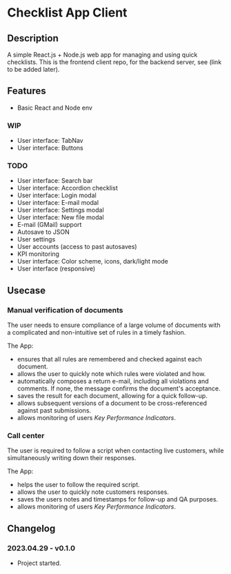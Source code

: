 # Checklist App Client

## Description

A simple React.js + Node.js web app for managing and using quick checklists. This is the frontend client repo, for the backend server, see (link to be added later).

## Features

- Basic React and Node env

### WIP

- User interface: TabNav
- User interface: Buttons

### TODO

- User interface: Search bar
- User interface: Accordion checklist
- User interface: Login modal
- User interface: E-mail modal
- User interface: Settings modal
- User interface: New file modal
- E-mail (GMail) support
- Autosave to JSON
- User settings
- User accounts (access to past autosaves)
- KPI monitoring
- User interface: Color scheme, icons, dark/light mode
- User interface (responsive)

## Usecase

### Manual verification of documents

The user needs to ensure compliance of a large volume of documents with a complicated and non-intuitive set of rules in a timely fashion.

The App:
- ensures that all rules are remembered and checked against each document.
- allows the user to quickly note which rules were violated and how.
- automatically composes a return e-mail, including all violations and comments. If none, the message confirms the document's acceptance.
- saves the result for each document, allowing for a quick follow-up.
- allows subsequent versions of a document to be cross-referenced against past submissions.
- allows monitoring of users *Key Performance Indicators*.

### Call center

The user is required to follow a script when contacting live customers, while simultaneously writing down their responses.

The App:
- helps the user to follow the required script.
- allows the user to quickly note customers responses.
- saves the users notes and timestamps for follow-up and QA purposes.
- allows monitoring of users *Key Performance Indicators*.

## Changelog

### 2023.04.29 - v0.1.0

- Project started.